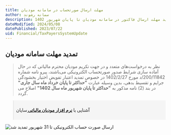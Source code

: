 ```yaml
---
title: مهلت ارسال صورتحساب در سامانه مودیان
author: سمانه رشوند
description: تمدید مهلت ارسال فاکتور در سامانه مودیان تا پایان شهریور 1402
dateModified: 2024/05/08
datePublished: 2023/07/22
uid: Financial/TaxPayersSystemUpdate
---
```


## تمدید مهلت سامانه مودیان

> نظر به درخواست‌های متعدد و در جهت تکریم مودیان محترم مالیاتی که در حال آماده سازی شرایط صدور صورتحساب الکترونیکی می‌باشند، پیرو نامه شماره 200/11842/د مورخ 1402/2/27 در خصوص تمدید اعتبار تفویض اختیار بخشودگی جرایم و تقسیط بدهی، بدین وسیله عبارت **"حداکثر تا پایان خرداد ماه سال جاری"** در بند (2) نامه مذکور به **"حداکثر تا پایان شهریور ماه سال 1402"** اصلاح می گردد.

<blockquote style="background-color:#f5f5f5; padding:0.5rem">
<p><strong>آشنایی با <a href="https://www.hooshkar.com/Software/Sayan/Module/TpTaxGov" target="_blank">نرم افزار مودیان مالیاتی
</a> سایان</strong></p></blockquote>


![ارسال صورت حساب الکترونیکی تا 31 شهریور تمدید شد](./Images/Bakhshnameh.webp)